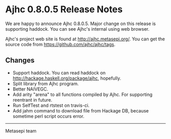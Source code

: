 # Ajhc 0.8.0.5 Release Notes

We are happy to announce Ajhc 0.8.0.5.
Major change on this release is supporting haddock.
You can see Ajhc's internal using web browser.

Ajhc's project web site is found at http://ajhc.metasepi.org/.
You can get the source code from https://github.com/ajhc/ajhc/tags.

## Changes

* Support haddock. You can read haddock on http://hackage.haskell.org/package/ajhc, hopefully.
* Split library from Ajhc program.
* Better NAIVEGC.
* Add arity "arena" to all functions compiled by Ajhc. For supporting reentrant in future.
* Run SelfTest and rtstest on travis-ci.
* Add jahm command to download file from Hackage DB, because sometime perl script occurs error.

- - -
Metasepi team
